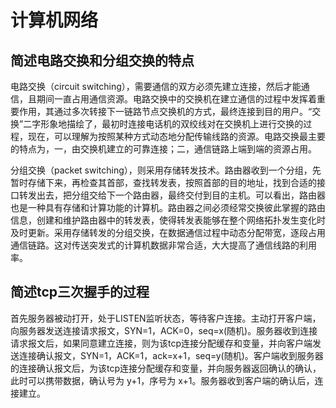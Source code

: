 # 计算机网络

## 简述电路交换和分组交换的特点

电路交换（circuit switching），需要通信的双方必须先建立连接，然后才能通信，且期间一直占用通信资源。电路交换中的交换机在建立通信的过程中发挥着重要作用，其通过多次转接下一链路节点交换机的方式，最终连接到目的用户。“交换”二字形象地描绘了，最初时连接电话机的双绞线对在交换机上进行交换的过程，现在，可以理解为按照某种方式动态地分配传输线路的资源。电路交换最主要的特点为，一，由交换机建立的可靠连接；二，通信链路上端到端的资源占用。

分组交换（packet switching），则采用存储转发技术。路由器收到一个分组，先暂时存储下来，再检查其首部，查找转发表，按照首部的目的地址，找到合适的接口转发出去，把分组交给下一个路由器，最终交付到目的主机。可以看出，路由器也是一种具有存储和计算功能的计算机。路由器之间必须经常交换彼此掌握的路由信息，创建和维护路由器中的转发表，使得转发表能够在整个网络拓扑发生变化时及时更新。采用存储转发的分组交换，在数据通信过程中动态分配带宽，逐段占用通信链路。这对传送突发式的计算机数据非常合适，大大提高了通信线路的利用率。

## 简述tcp三次握手的过程

首先服务器被动打开，处于LISTEN监听状态，等待客户连接。主动打开客户端，向服务器发送连接请求报文，SYN=1，ACK=0，seq=x(随机)。服务器收到连接请求报文后，如果同意建立连接，则为该tcp连接分配缓存和变量，并向客户端发送连接确认报文，SYN=1，ACK=1，ack=x+1，seq=y(随机)。客户端收到服务器的连接确认报文后，为该tcp连接分配缓存和变量，并向服务器返回确认的确认，此时可以携带数据，确认号为 y+1，序号为 x+1。服务器收到客户端的确认后，连接建立。





